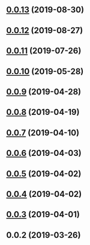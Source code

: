 <a name="0.0.13"></a>
## [0.0.13](https://github.com/tinper-bee/bee-colorpicker/compare/v0.0.12...v0.0.13) (2019-08-30)



<a name="0.0.12"></a>
## [0.0.12](https://github.com/tinper-bee/bee-colorpicker/compare/v0.0.11...v0.0.12) (2019-08-27)



<a name="0.0.11"></a>
## [0.0.11](https://github.com/tinper-bee/bee-colorpicker/compare/v0.0.10...v0.0.11) (2019-07-26)



<a name="0.0.10"></a>
## [0.0.10](https://github.com/tinper-bee/bee-colorpicker/compare/v0.0.9...v0.0.10) (2019-05-28)



<a name="0.0.9"></a>
## [0.0.9](https://github.com/tinper-bee/bee-colorpicker/compare/v0.0.8...v0.0.9) (2019-04-28)



<a name="0.0.8"></a>
## [0.0.8](https://github.com/tinper-bee/bee-colorpicker/compare/v0.0.7...v0.0.8) (2019-04-19)



<a name="0.0.7"></a>
## [0.0.7](https://github.com/tinper-bee/bee-colorpicker/compare/v0.0.6...v0.0.7) (2019-04-10)



<a name="0.0.6"></a>
## [0.0.6](https://github.com/tinper-bee/bee-colorpicker/compare/v0.0.5...v0.0.6) (2019-04-03)



<a name="0.0.5"></a>
## [0.0.5](https://github.com/tinper-bee/bee-colorpicker/compare/v0.0.4...v0.0.5) (2019-04-02)



<a name="0.0.4"></a>
## [0.0.4](https://github.com/tinper-bee/bee-colorpicker/compare/v0.0.3...v0.0.4) (2019-04-02)



<a name="0.0.3"></a>
## [0.0.3](https://github.com/tinper-bee/bee-colorpicker/compare/v0.0.2...v0.0.3) (2019-04-01)



<a name="0.0.2"></a>
## 0.0.2 (2019-03-26)



